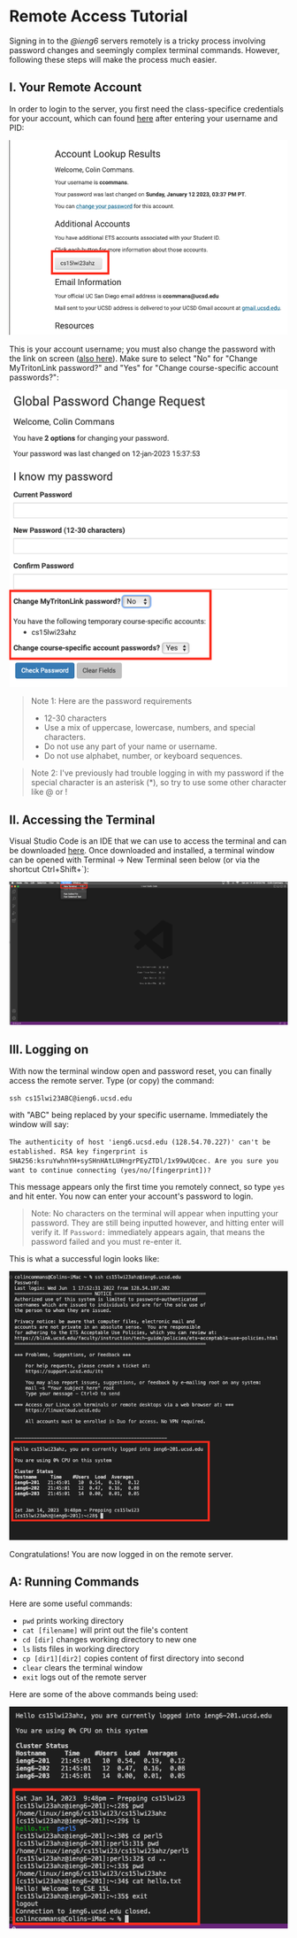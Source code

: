 # Remote Access Tutorial

Signing in to the *@ieng6* servers remotely is a tricky process involving password changes and seemingly complex terminal commands.
However, following these steps will make the process much easier.

## I. Your Remote Account
In order to login to the server, you first need the class-specifice credentials for your account, which can found [here](https://sdacs.ucsd.edu/~icc/index.php) after entering your username and PID:

![pic](acct_lookup.png)

This is your account username; you must also change the password with the link on screen ([also here](https://sdacs.ucsd.edu/~icc/password.php)). Make sure to select "No" for "Change MyTritonLink password?" and "Yes" for "Change course-specific account passwords?":

![pic](pswd_chng.png)

>Note 1: Here are the password requirements
> * 12-30 characters
> * Use a mix of uppercase, lowercase, numbers, and special characters.
> * Do not use any part of your name or username.
> * Do not use alphabet, number, or keyboard sequences.

>Note 2: I've previously had trouble logging in with my password if the special character is an asterisk (\*), so try to use some other character like @ or !

## II. Accessing the Terminal
Visual Studio Code is an IDE that we can use to access the terminal and can be downloaded [here](https://code.visualstudio.com/). Once downloaded and installed, a terminal window can be opened with Terminal -> New Terminal seen below (or via the shortcut Ctrl+Shift+\`):

![pic](vscode.png)

## III. Logging on
With now the terminal window open and password reset, you can finally access the remote server. Type (or copy) the command:

`ssh cs15lwi23ABC@ieng6.ucsd.edu`

with "ABC" being replaced by your specific username. Immediately the window will say:

`The authenticity of host 'ieng6.ucsd.edu (128.54.70.227)' can't be established. RSA key fingerprint is SHA256:ksruYwhnYH+sySHnHAtLUHngrPEyZTDl/1x99wUQcec. Are you sure you want to continue connecting (yes/no/[fingerprint])? `

This message appears only the first time you remotely connect, so type `yes` and hit enter. You now can enter your account's password to login.

>Note: No characters on the terminal will appear when inputting your password. They are still being inputted however, and hitting enter will verify it. If  `Password:` immediately appears again, that means the password failed and you must re-enter it.

This is what a successful login looks like:

![pic](lgn_success.png)

Congratulations! You are now logged in on the remote server.

## A: Running Commands
Here are some useful commands:
* `pwd`             prints working directory
* `cat [filename]`  will print out the file's content
* `cd [dir]`        changes working directory to new one
* `ls`              lists files in working directory
* `cp [dir1][dir2]` copies content of first directory into second
* `clear`           clears the terminal window
* `exit`            logs out of the remote server

Here are some of the above commands being used:

![pic](cmmds.png)

